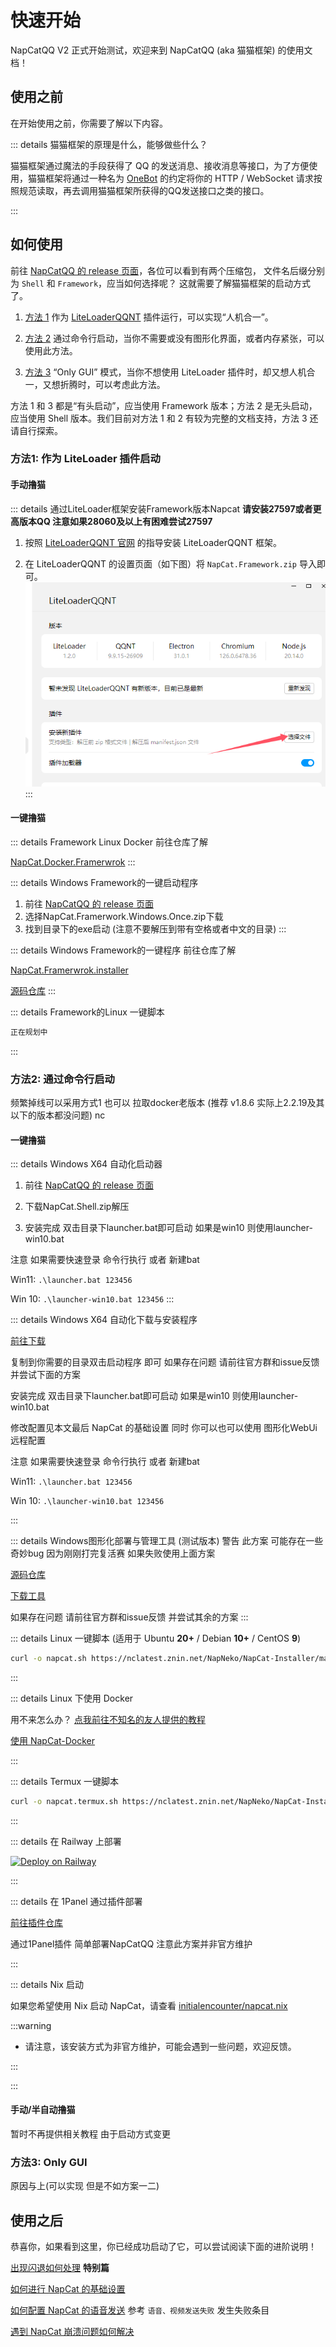 # 快速开始

NapCatQQ V2 正式开始测试，欢迎来到 NapCatQQ (aka 猫猫框架) 的使用文档！

## 使用之前

在开始使用之前，你需要了解以下内容。

::: details 猫猫框架的原理是什么，能够做些什么？

猫猫框架通过魔法的手段获得了 QQ 的发送消息、接收消息等接口，为了方便使用，猫猫框架将通过一种名为 [OneBot](https://11.onebot.dev) 的约定将你的 HTTP / WebSocket 请求按照规范读取，再去调用猫猫框架所获得的QQ发送接口之类的接口。

:::

## 如何使用

前往 [NapCatQQ 的 release 页面](https://github.com/NapNeko/NapCatQQ/releases)，各位可以看到有两个压缩包，
文件名后缀分别为 `Shell` 和 `Framework`，应当如何选择呢？
这就需要了解猫猫框架的启动方式了。

1. [方法 1](#方法1-作为-liteloader-插件启动) 作为 [LiteLoaderQQNT](https://liteloaderqqnt.github.io/) 插件运行，可以实现“人机合一”。

2. [方法 2](#方法2-通过命令行启动) 通过命令行启动，当你不需要或没有图形化界面，或者内存紧张，可以使用此方法。

3. [方法 3](#方法3-only-gui) “Only GUI” 模式，当你不想使用 LiteLoader 插件时，却又想人机合一，又想折腾时，可以考虑此方法。

方法 1 和 3 都是“有头启动”，应当使用 Framework 版本；方法 2 是无头启动，应当使用 Shell 版本。我们目前对方法 1 和 2 有较为完整的文档支持，方法 3 还请自行探索。


### 方法1: 作为 LiteLoader 插件启动
#### 手动撸猫
::: details 通过LiteLoader框架安装Framework版本Napcat
**请安装27597或者更高版本QQ 注意如果28060及以上有困难尝试27597**
1. 按照 [LiteLoaderQQNT 官网](https://liteloaderqqnt.github.io/) 的指导安装 LiteLoaderQQNT 框架。

2. 在 LiteLoaderQQNT 的设置页面（如下图）将 `NapCat.Framework.zip` 导入即可。
![在这里](../../asset/img/getting-started/ll01.png)
:::
#### 一键撸猫
::: details Framework Linux Docker
前往仓库了解

[NapCat.Docker.Framerwrok](https://github.com/NapNeko/NapCat.Docker.Framerwrok)
:::

::: details Windows Framework的一键启动程序
1. 前往 [NapCatQQ 的 release 页面](https://github.com/NapNeko/NapCatQQ/releases)
2. 选择NapCat.Framerwork.Windows.Once.zip下载
3. 找到目录下的exe启动 (注意不要解压到带有空格或者中文的目录)
:::

::: details Windows Framework的一键程序
前往仓库了解

[NapCat.Framerwrok.installer](https://github.com/cnxysoft/NapCat.Framework.Installer/releases)

[源码仓库](https://github.com/cnxysoft/NapCat.Framework.Installer)
:::

::: details Framework的Linux 一键脚本

``` bash
正在规划中
```

:::
### 方法2: 通过命令行启动
频繁掉线可以采用方式1 也可以 拉取docker老版本 (推荐 v1.8.6 实际上2.2.19及其以下的版本都没问题) nc 

#### 一键撸猫

::: details Windows X64 自动化启动器

1. 前往 [NapCatQQ 的 release 页面](https://github.com/NapNeko/NapCatQQ/releases)

2. 下载NapCat.Shell.zip解压

3. 安装完成 双击目录下launcher.bat即可启动 如果是win10 则使用launcher-win10.bat

注意 如果需要快速登录 命令行执行 或者 新建bat

Win11: `.\launcher.bat 123456`

Win 10: `.\launcher-win10.bat 123456`
:::

::: details Windows X64 自动化下载与安装程序

[前往下载](https://github.com/NapNeko/NapCat-Win-Installer/releases/tag/v1.0.0)

复制到你需要的目录双击启动程序 即可 如果存在问题 请前往官方群和issue反馈 并尝试下面的方案

安装完成 双击目录下launcher.bat即可启动 如果是win10 则使用launcher-win10.bat

修改配置见本文最后 NapCat 的基础设置 同时 你可以也可以使用 图形化WebUi远程配置 

注意 如果需要快速登录 命令行执行 或者 新建bat

Win11: `.\launcher.bat 123456`

Win 10: `.\launcher-win10.bat 123456`

:::

::: details Windows图形化部署与管理工具 (测试版本)
警告 此方案 可能存在一些奇妙bug 因为刚刚打完复活赛 如果失败使用上面方案

[源码仓库](https://github.com/NapNeko/NapCatQQ-Desktop)

[下载工具](https://github.com/NapNeko/NapCatQQ-Desktop/releases)

如果存在问题 请前往官方群和issue反馈 并尝试其余的方案
:::

::: details Linux 一键脚本 (适用于 Ubuntu **20+** / Debian **10+** / CentOS **9**)

``` bash
curl -o napcat.sh https://nclatest.znin.net/NapNeko/NapCat-Installer/main/script/install.sh && sudo bash napcat.sh
```

:::

::: details Linux 下使用 Docker

用不来怎么办？ [点我前往不知名的友人提供的教程](https://www.xinz.fun/archives/Napcat)

[使用 NapCat-Docker](https://github.com/NapNeko/NapCat-Docker)

:::

::: details Termux 一键脚本

``` bash
curl -o napcat.termux.sh https://nclatest.znin.net/NapNeko/NapCat-Installer/main/script/install.termux.sh && bash napcat.termux.sh
```

:::

::: details 在 Railway 上部署

[![Deploy on Railway](https://railway.app/button.svg)](https://railway.app/template/aRUNRZ?referralCode=Ns2Kracy)

:::

::: details 在 1Panel 通过插件部署

[前往插件仓库](https://github.com/Fahaxikiii/napcat-1panel)

通过1Panel插件 简单部署NapCatQQ 注意此方案并非官方维护

:::

::: details Nix 启动

如果您希望使用 Nix 启动 NapCat，请查看 [initialencounter/napcat.nix](https://github.com/initialencounter/napcat.nix)

:::warning

- 请注意，该安装方式为非官方维护，可能会遇到一些问题，欢迎反馈。

:::

:::
#### 手动/半自动撸猫

暂时不再提供相关教程 由于启动方式变更

### 方法3: Only GUI

原因与上(可以实现 但是不如方案一二)

## 使用之后

恭喜你，如果看到这里，你已经成功启动了它，可以尝试阅读下面的进阶说明！

[出现闪退如何处理](./boot/error.md) **特别篇**

[如何进行 NapCat 的基础设置](./config/basic.md)

[如何配置 NapCat 的语音发送](./faq.md) 参考 `语音、视频发送失败` 发生失败条目

[遇到 NapCat 崩溃问题如何解决](./faq.md)
